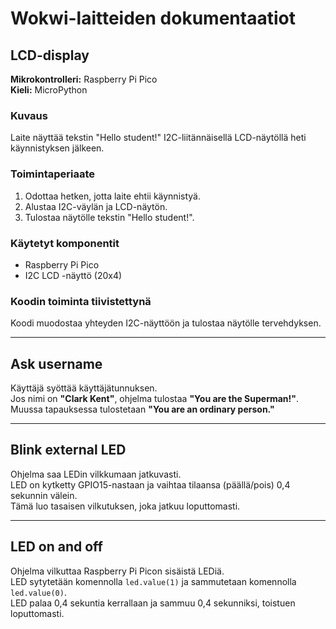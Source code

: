 # Wokwi-laitteiden dokumentaatiot

## LCD-display

**Mikrokontrolleri:** Raspberry Pi Pico  
**Kieli:** MicroPython  

### Kuvaus
Laite näyttää tekstin "Hello student!" I2C-liitännäisellä LCD-näytöllä heti käynnistyksen jälkeen.

### Toimintaperiaate
1. Odottaa hetken, jotta laite ehtii käynnistyä.  
2. Alustaa I2C-väylän ja LCD-näytön.  
3. Tulostaa näytölle tekstin "Hello student!".

### Käytetyt komponentit
- Raspberry Pi Pico  
- I2C LCD -näyttö (20x4)

### Koodin toiminta tiivistettynä
Koodi muodostaa yhteyden I2C-näyttöön ja tulostaa näytölle tervehdyksen.

---

## Ask username
Käyttäjä syöttää käyttäjätunnuksen.  
Jos nimi on **"Clark Kent"**, ohjelma tulostaa **"You are the Superman!"**.  
Muussa tapauksessa tulostetaan **"You are an ordinary person."**

---

## Blink external LED
Ohjelma saa LEDin vilkkumaan jatkuvasti.  
LED on kytketty GPIO15-nastaan ja vaihtaa tilaansa (päällä/pois) 0,4 sekunnin välein.  
Tämä luo tasaisen vilkutuksen, joka jatkuu loputtomasti.

---

## LED on and off
Ohjelma vilkuttaa Raspberry Pi Picon sisäistä LEDiä.  
LED sytytetään komennolla `led.value(1)` ja sammutetaan komennolla `led.value(0)`.  
LED palaa 0,4 sekuntia kerrallaan ja sammuu 0,4 sekunniksi, toistuen loputtomasti.


